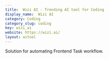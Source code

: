 ```yaml
---
title:  Wizi AI - Trending AI tool for Coding
display_name:  Wizi AI
category: Coding
category_slug: coding
key: wizi_ai
website: https://wizi.ai/
layout: aitool
---
```


Solution for automating Frontend Task workflow.

